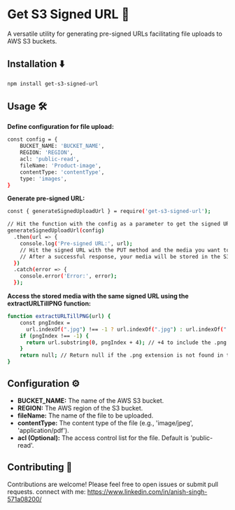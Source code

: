 # Get S3 Signed URL 🚀

A versatile utility for generating pre-signed URLs facilitating file uploads to AWS S3 buckets.

## Installation ⬇️

```bash
npm install get-s3-signed-url
```

## Usage 🛠️

**Define configuration for file upload:**
```bash
const config = {
    BUCKET_NAME: 'BUCKET_NAME',
    REGION: 'REGION',
    acl: 'public-read',
    fileName: 'Product-image',
    contentType: 'contentType',
    type: 'images',
}
```
**Generate pre-signed URL:**
```bash
const { generateSignedUploadUrl } = require('get-s3-signed-url');

// Hit the function with the config as a parameter to get the signed URL
generateSignedUploadUrl(config)
  .then(url => {
    console.log('Pre-signed URL:', url);
    // Hit the signed URL with the PUT method and the media you want to upload
    // After a successful response, your media will be stored in the S3 bucket
  })
  .catch(error => {
    console.error('Error:', error);
  });
```
**Access the stored media with the same signed URL using the extractURLTillPNG function:**
```bash
function extractURLTillPNG(url) {
    const pngIndex =
      url.indexOf(".jpg") !== -1 ? url.indexOf(".jpg") : url.indexOf(".png");
    if (pngIndex !== -1) {
      return url.substring(0, pngIndex + 4); // +4 to include the .png extension
    }
    return null; // Return null if the .png extension is not found in the URL
}
```
## Configuration ⚙️
- **BUCKET_NAME:** The name of the AWS S3 bucket.
- **REGION:** The AWS region of the S3 bucket.
- **fileName:** The name of the file to be uploaded.
- **contentType:** The content type of the file (e.g., 'image/jpeg', 'application/pdf').
- **acl (Optional):** The access control list for the file. Default is 'public-read'.


## Contributing 🤝
Contributions are welcome! Please feel free to open issues or submit pull requests.
connect with me: https://www.linkedin.com/in/anish-singh-571a08200/
